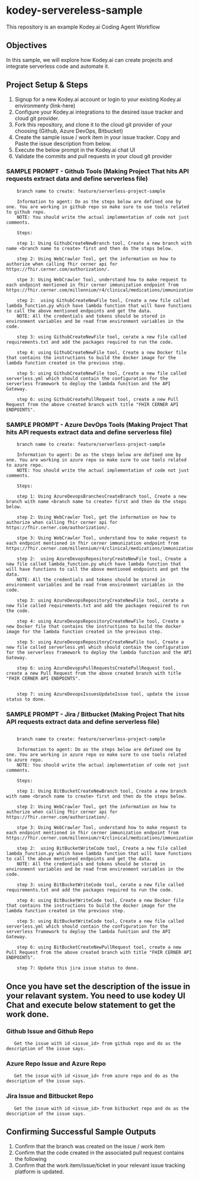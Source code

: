 # kodey-servereless-sample

This repository is an example Kodey.ai Coding Agent Workflow

## Objectives

In this sample, we will explore how Kodey.ai can create projects and integrate serverless code and automate it.

## Project Setup & Steps 

1. Signup for a new Kodey.ai account or login to your existing Kodey.ai environmenty (link-here)
2. Configure your Kodey.ai integrations to the desired issue tracker and cloud git provider.
3. Fork this repository, and clone it to the cloud git provider of your choosing (Github, Azure DevOps, Bitbucket)
4. Create the sample issue / work item in your issue tracker. Copy and Paste the issue description from below.
5. Execute the below prompt in the Kodey.ai chat UI
6. Validate the commits and pull requests in your cloud git provider

### SAMPLE PROMPT - Github Tools (Making Project That hits API requests extract data and define serverless file)
```
    branch name to create: feature/serverless-project-sample

    Information to agent: Do as the steps below are defined one by one. You are working in github repo so make sure to use tools related to github repo.
    NOTE: You should write the actual implementation of code not just comments. 

    Steps:

    step 1: Using GithubCreateNewBranch tool, Create a new branch with name <branch name to create> first and then do the steps below.

    step 2: Using WebCrawler Tool, get the information on how to authorize when calling fhir cerner api for https://fhir.cerner.com/authorization/.

    stpe 3: Using WebCrawler Tool, understand how to make request to each endpoint mentioned in fhir cerner immunization endpoint from https://fhir.cerner.com/millennium/r4/clinical/medications/immunization/

    step 2:  using GithubCreateNewFile tool, Create a new file called lambda_function.py which have lambda function that will have functions to call the above mentioned endpoints and get the data.
    NOTE: All the credentials and tokens should be stored in environment variables and be read from environment variables in the code.

    step 3: using GithubCreateNewFile tool, cerate a new file called requirements.txt and add the packages required to run the code.

    step 4: using GithubCreateNewFile tool, Create a new Docker file that contains the instructions to build the docker image for the lambda function created in the previous step.

    step 5: using GithubCreateNewFile tool, Create a new file called serverless.yml which should contain the configuration for the serverless framework to deploy the lambda function and the API Gateway.
    
    step 6: using GithubCreatePullRequest tool, create a new Pull Request from the above created branch with title "FHIR CERNER API ENDPOINTS".

```

### SAMPLE PROMPT - Azure DevOps Tools (Making Project That hits API requests extract data and define serverless file)
```
    branch name to create: feature/serverless-project-sample

    Information to agent: Do as the steps below are defined one by one. You are working in azure repo so make sure to use tools related to azure repo.
    NOTE: You should write the actual implementation of code not just comments. 
    
    Steps:

    step 1: Using AzureDevopsBranchesCreateBranch tool, Create a new branch with name <branch name to create> first and then do the steps below.

    step 2: Using WebCrawler Tool, get the information on how to authorize when calling fhir cerner api for https://fhir.cerner.com/authorization/.

    stpe 3: Using WebCrawler Tool, understand how to make request to each endpoint mentioned in fhir cerner immunization endpoint from https://fhir.cerner.com/millennium/r4/clinical/medications/immunization/

    step 2:  using AzureDevopsRepositoryCreateNewFile tool, Create a new file called lambda_function.py which have lambda function that will have functions to call the above mentioned endpoints and get the data.
    NOTE: All the credentials and tokens should be stored in environment variables and be read from environment variables in the code.

    step 3: using AzureDevopsRepositoryCreateNewFile tool, cerate a new file called requirements.txt and add the packages required to run the code.

    step 4: using AzureDevopsRepositoryCreateNewFile tool, Create a new Docker file that contains the instructions to build the docker image for the lambda function created in the previous step.

    step 5: using AzureDevopsRepositoryCreateNewFile tool, Create a new file called serverless.yml which should contain the configuration for the serverless framework to deploy the lambda function and the API Gateway.
    
    step 6: using AzureDevopsPullRequestsCreatePullRequest tool, create a new Pull Request from the above created branch with title "FHIR CERNER API ENDPOINTS".


    step 7: using AzureDevopsIssuesUpdateIssue tool, update the issue status to done.
```

### SAMPLE PROMPT - Jira / Bitbucket (Making Project That hits API requests extract data and define serverless file)
```

    branch name to create: feature/serverless-project-sample

    Information to agent: Do as the steps below are defined one by one. You are working in azure repo so make sure to use tools related to azure repo.
    NOTE: You should write the actual implementation of code not just comments. 
    
    Steps:

    step 1: Using BitBucketCreateNewBranch tool, Create a new branch with name <branch name to create> first and then do the steps below.

    step 2: Using WebCrawler Tool, get the information on how to authorize when calling fhir cerner api for https://fhir.cerner.com/authorization/.

    stpe 3: Using WebCrawler Tool, understand how to make request to each endpoint mentioned in fhir cerner immunization endpoint from https://fhir.cerner.com/millennium/r4/clinical/medications/immunization/

    step 2:  using BitBucketWriteCode tool, Create a new file called lambda_function.py which have lambda function that will have functions to call the above mentioned endpoints and get the data.
    NOTE: All the credentials and tokens should be stored in environment variables and be read from environment variables in the code.

    step 3: using BitBucketWriteCode tool, cerate a new file called requirements.txt and add the packages required to run the code.

    step 4: using BitBucketWriteCode tool, Create a new Docker file that contains the instructions to build the docker image for the lambda function created in the previous step.

    step 5: using BitBucketWriteCode tool, Create a new file called serverless.yml which should contain the configuration for the serverless framework to deploy the lambda function and the API Gateway.
    
    step 6: using BitBucketCreateNewPullRequest tool, create a new Pull Request from the above created branch with title "FHIR CERNER API ENDPOINTS".

    step 7: Update this jira issue status to done.

```

## Once you have set the description of the issue in your relavant system. You need to use kodey UI Chat and execute below statement to get the work done. 

### Github Issue and Github Repo
```
   Get the issue with id <issue_id> from github repo and do as the description of the issue says.
```

### Azure Repo Issue and Azure Repo
```
   Get the issue with id <issue_id> from azure repo and do as the description of the issue says.
```

### Jira Issue and Bitbucket Repo
```
   Get the issue with id <issue_id> from bitbucket repo and do as the description of the issue says.
```

## Confirming Successful Sample Outputs

1. Confirm that the branch was created on the issue / work item
2. Confirm that the code created in the associated pull request contains the following
3. Confirm that the work item/issue/ticket in your relevant issue tracking platform is updated.